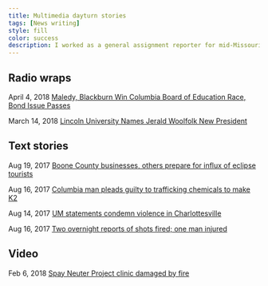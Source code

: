 ```yaml
---
title: Multimedia dayturn stories
tags: [News writing]
style: fill
color: success
description: I worked as a general assignment reporter for mid-Missouri radio station KBIA, and the newspaper Columbia Missourian.
---
```

## Radio wraps

April 4, 2018 [Maledy, Blackburn Win Columbia Board of Education Race, Bond Issue Passes](https://www.kbia.org/post/maledy-blackburn-win-columbia-board-education-race-bond-issue-passes#stream/0)

March 14, 2018 [Lincoln University Names Jerald Woolfolk New President]((https://www.kbia.org/post/maledy-blackburn-win-columbia-board-education-race-bond-issue-passes#stream/0))

## Text stories
Aug 19, 2017 [Boone County businesses, others prepare for influx of eclipse tourists](https://www.columbiamissourian.com/news/local/boone-county-businesses-others-prepare-for-influx-of-eclipse-tourists/article_7c3a70e8-854f-11e7-9273-37af0741b313.html)

Aug 16, 2017 [Columbia man pleads guilty to trafficking chemicals to make K2](https://www.columbiamissourian.com/news/state_news/columbia-man-pleads-guilty-to-trafficking-chemicals-to-make-k/article_76885e46-82cd-11e7-99d4-8f6a8c7da8e5.html)

Aug 14, 2017 [UM statements condemn violence in Charlottesville](https://www.columbiamissourian.com/news/higher_education/um-statements-condemn-violence-in-charlottesville/article_8d9f49c4-812d-11e7-83fc-c7f5cb231ad9.html)

Aug 16, 2017 [Two overnight reports of shots fired; one man injured](https://www.columbiamissourian.com/news/local/two-overnight-reports-of-shots-fired-one-man-injured/article_a1a74b58-82b1-11e7-ab21-53945f393be9.html)
## Video
Feb 6, 2018 [Spay Neuter Project clinic damaged by fire](https://www.columbiamissourian.com/visuals/spay-and-neuter-project-clinic-damaged-by-fire/html_6aa03e38-0b75-11e8-879c-a3a9746a89a3.html)
